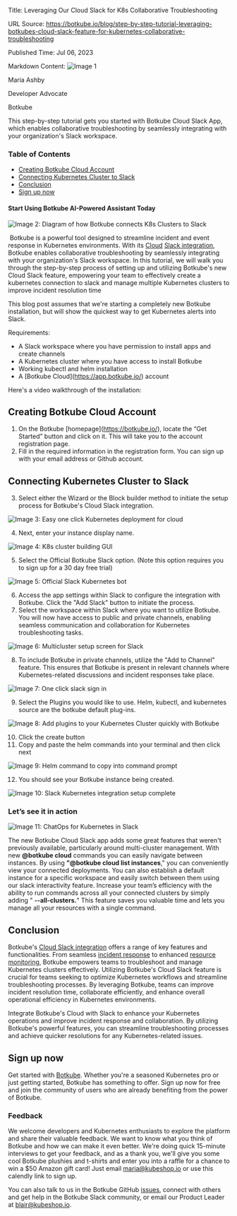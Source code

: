 Title: Leveraging Our Cloud Slack for K8s Collaborative Troubleshooting

URL Source: https://botkube.io/blog/step-by-step-tutorial-leveraging-botkubes-cloud-slack-feature-for-kubernetes-collaborative-troubleshooting

Published Time: Jul 06, 2023

Markdown Content:
![Image 1](https://cdn.prod.website-files.com/634fabb21508d6c9db9bc46f/6408ed63e5b48fed17e54625_SE6Pjp9PW9TaOwePHJXRaxaLQgYdT2HX_5PYASmvIx8.jpeg)

Maria Ashby

Developer Advocate

Botkube

This step-by-step tutorial gets you started with Botkube Cloud Slack App, which enables collaborative troubleshooting by seamlessly integrating with your organization's Slack workspace.

### Table of Contents

*   [Creating Botkube Cloud Account](#creating-botkube-cloud-account)
*   [Connecting Kubernetes Cluster to Slack](#connecting-kubernetes-cluster-to-slack)
*   [Conclusion](#conclusion)
*   [Sign up now](#sign-up-now)

#### Start Using Botkube AI-Powered Assistant Today

![Image 2: Diagram of how Botkube connects K8s Clusters to Slack](https://cdn.prod.website-files.com/634fabb21508d6c9db9bc46f/64a709cc5761791c793a83cb_FXqJSS9KtaIOKugq8s7dLxGlnmtLjrwb6L7gurT9lYJdDRz12RFZoLngWUxSDtvrMKpEnhFCEKOroy2rvA9MJiSEZV4DUJwBa58Vl2JiUXfXJ6b3RrHK-sXsLbaqGbijRlnbXXLmuqKB6ckrNR36yFE.png)

‍ Botkube is a powerful tool designed to streamline incident and event response in Kubernetes environments. With its [Cloud](https://app.botkube.io/) [Slack integration](https://botkube.io/integration/slack), Botkube enables collaborative troubleshooting by seamlessly integrating with your organization's Slack workspace. In this tutorial, we will walk you through the step-by-step process of setting up and utilizing Botkube's new Cloud Slack feature, empowering your team to effectively create a kubernetes connection to slack and manage multiple Kubernetes clusters to improve incident resolution time

This blog post assumes that we're starting a completely new Botkube installation, but will show the quickest way to get Kubernetes alerts into Slack.

Requirements:

*   A Slack workspace where you have permission to install apps and create channels
*   A Kubernetes cluster where you have access to install Botkube
*   Working kubectl and helm installation
*   A \[Botkube Cloud\](https://app.botkube.io/) account

Here's a video walkthrough of the installation: ‍

Creating Botkube Cloud Account
------------------------------

1.  On the Botkube \[homepage\](https://botkube.io/), locate the “Get Started” button and click on it. This will take you to the account registration page.
2.  Fill in the required information in the registration form. You can sign up with your email address or Github account.

Connecting Kubernetes Cluster to Slack
--------------------------------------

3.  Select either the Wizard or the Block builder method to initiate the setup process for Botkube's Cloud Slack integration.

![Image 3: Easy one click Kubernetes deployment for cloud](https://cdn.prod.website-files.com/634fabb21508d6c9db9bc46f/64a709dfd8e90bc79339fcd0_cQKP0DfzGkbQO4R8kCAnqr54pgSa_IKaPa756N-FFua5n9N1omSH9fg9nGI1JYNjRS6ZmkbNUYrZLK1Z2BmTjPVHBDP0U9jNpidqq7RIqKWJScUJ32pOPryOAp49HR6OoerKN7yJSu6yHr2DU1GDaoo.png)

4.  Next, enter your instance display name.

![Image 4: K8s cluster building GUI](https://cdn.prod.website-files.com/634fabb21508d6c9db9bc46f/64a709efd8e90bc7933a1393_nAeC7-04jk70WellyEP2GM4m75jP4jrLhnmbjAkZr3rLlNi7zaD2bMLx8rvebpfqFIrvB8OSIxIqKezCZngk7ooCH6WAOT_1PBSQKz-sAAl9WRSq-GqtR1gmHmwC87Oq443Bzdu_sMKsHw-_g8Jwrfo.png)

5.  Select the Official Botkube Slack option. (Note this option requires you to sign up for a 30 day free trial)

![Image 5: Official Slack Kubernetes bot](https://cdn.prod.website-files.com/634fabb21508d6c9db9bc46f/64a709ffd8e90bc7933a2249_3GYyjQn-Uklnp1Bn8T7YmSOdKEaFnl3idDQcYJiD1mx7xeBbr6yvoRgbLI3Fir7TaW4a1N8l4tgB_Zbt6b3XryqzyYff4z1I_nffpWkoS6Hx7yPmmTrk2Z9tnAlXWUoM_VrAm0iBje2a8oaIiaGxRx0.png)

6.  Access the app settings within Slack to configure the integration with Botkube. Click the "Add Slack" button to initiate the process.
7.  Select the workspace within Slack where you want to utilize Botkube. You will now have access to public and private channels, enabling seamless communication and collaboration for Kubernetes troubleshooting tasks.

![Image 6: Multicluster setup screen for Slack](https://cdn.prod.website-files.com/634fabb21508d6c9db9bc46f/64a70a0bae43806c67551203_v-0W_ZDNIBT2Z7lbvKemYUyidm6L4ftXfEXxY9t0i5d6NB3_A_wrkVIluEVKfh8ZCCSYan2mS8PfS0YXm8DmViUyII5FXmmaLUPy6deAhqmYypJr0mZCg8aOo1FckVZaX3LOlTK6Epso_FqKUAde3Qw.png)

8.  To include Botkube in private channels, utilize the "Add to Channel" feature. This ensures that Botkube is present in relevant channels where Kubernetes-related discussions and incident responses take place.

![Image 7: One click slack sign in](https://cdn.prod.website-files.com/634fabb21508d6c9db9bc46f/64a70a1d00209556840fc2aa_qCmpnXKLE-S-5GKx1PijNsYeJOqKsWffvD0NIp708myAL6SynM44bx0khhpKpQCX-LnUoIQ2t5JAbqjdOfxrQSxIJPZWLRKYrX0O1lKJJQQj0hmkIM_5ADswoPXLaRPrMmLwAtVCSAsGEbySEsGW0WY.png)

9.  Select the Plugins you would like to use. Helm, kubectl, and kubernetes source are the botkube default plug-ins.

![Image 8: Add plugins to your Kubernetes Cluster quickly with Botkube](https://cdn.prod.website-files.com/634fabb21508d6c9db9bc46f/64a70a29a107604e69f10a44_EqV_jhVu5WsrFY2awVlpBZ5UGrulD-EtQrKoYnYoyZP-7TuapKozeQFXiLnQB3g0sUT8YdFZX_yYBgeaJUHhuXpYq3fUuaV9SyJgI0MAwYeJM3to-VfmwRuNyLOkBupW9r32e61df73T4HIa50KMVlc.png)

10.  Click the create button
11.  Copy and paste the helm commands into your terminal and then click next

![Image 9: Helm command to copy into command prompt ](https://cdn.prod.website-files.com/634fabb21508d6c9db9bc46f/64a70a33b3210007e280a92a_kqmlF1iCEr1KDQYsMNCGC83a_ZPx0agVAUb6crdZHQOONeg4BlQbwXSWferYj26OZkxyG2cRZ7jtLoDQtbUdEQ9eriQ-KmQmeBcLGxc7QQTtraL3VOAUQW0rNCWGNjJj5HBdzIv8lbk6HgjLwIJwTNM.png)

12.  You should see your Botkube instance being created.

![Image 10: Slack Kubernetes integration setup complete](https://cdn.prod.website-files.com/634fabb21508d6c9db9bc46f/64a70a3e978de29171f3a547_pjoT_YHQoMpAqVlVcPpsEl0oupPk1cJLMMLXHbehvipxrb0tni3hVtXkLE52YZMypptKk1Uozszf0pPUCN_SpzzP4W49mZy7NwJfLYWEGMBpwjHwIvIvD--mO22yCj9kV3wE4T8jIA532dDf2oUzVY0.png)

### Let’s see it in action

![Image 11: ChatOps for Kubernetes in Slack](https://cdn.prod.website-files.com/634fabb21508d6c9db9bc46f/64a70a5bb3210007e280d3f8_Untitled%20design.gif)

The new Botkube Cloud Slack app adds some great features that weren't previously available, particularly around multi-cluster management. With new **@botkube cloud** commands you can easily navigate between instances. By using **"@botkube cloud list instances**," you can conveniently view your connected deployments. You can also establish a default instance for a specific workspace and easily switch between them using our slack interactivity feature. Increase your team’s efficiency with the ability to run commands across all your connected clusters by simply adding " **\--all-clusters.**" This feature saves you valuable time and lets you manage all your resources with a single command.

Conclusion
----------

Botkube's [Cloud Slack integration](https://botkube.io/integration/slack) offers a range of key features and functionalities. From seamless [incident response](https://docs.botkube.io/usage/automated-actions) to enhanced [resource monitoring](https://docs.botkube.io/usage/source/prometheus/), Botkube empowers teams to troubleshoot and manage Kubernetes clusters effectively. Utilizing Botkube's Cloud Slack feature is crucial for teams seeking to optimize Kubernetes workflows and streamline troubleshooting processes. By leveraging Botkube, teams can improve incident resolution time, collaborate efficiently, and enhance overall operational efficiency in Kubernetes environments.

Integrate Botkube's Cloud with Slack to enhance your Kubernetes operations and improve incident response and collaboration. By utilizing Botkube's powerful features, you can streamline troubleshooting processes and achieve quicker resolutions for any Kubernetes-related issues.

Sign up now
-----------

Get started with [Botkube](https://app.botkube.io/). Whether you're a seasoned Kubernetes pro or just getting started, Botkube has something to offer. Sign up now for free and join the community of users who are already benefiting from the power of Botkube.

### Feedback

We welcome developers and Kubernetes enthusiasts to explore the platform and share their valuable feedback. We want to know what you think of Botkube and how we can make it even better. We're doing quick 15-minute interviews to get your feedback, and as a thank you, we'll give you some cool Botkube plushies and t-shirts and enter you into a raffle for a chance to win a $50 Amazon gift card! Just email maria@kubeshop.io or use this calendly link to sign up.

You can also talk to us in the Botkube GitHub [issues](https://github.com/kubeshop/botkube/issues), connect with others and get help in the Botkube Slack community, or email our Product Leader at [blair@kubeshop.io](mailto:blair@kubeshop.io).
